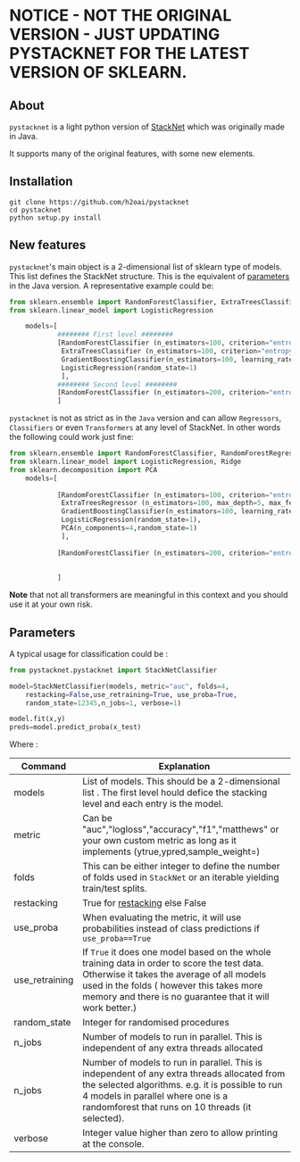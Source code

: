 # NOTICE - NOT THE ORIGINAL VERSION - JUST UPDATING PYSTACKNET FOR THE LATEST VERSION OF SKLEARN.

## About

`pystacknet` is a light python version of [StackNet](https://github.com/kaz-Anova/StackNet) which was originally made in Java.

It supports many of the original features, with some new elements. 


## Installation

```
git clone https://github.com/h2oai/pystacknet
cd pystacknet
python setup.py install
```

## New features

`pystacknet`'s main object is a 2-dimensional list of sklearn type of models. This list defines the StackNet structure. This is the equivalent of [parameters](https://github.com/kaz-Anova/StackNet#parameters-file) in the Java version. A representative example could be:

```python
from sklearn.ensemble import RandomForestClassifier, ExtraTreesClassifier, GradientBoostingClassifier
from sklearn.linear_model import LogisticRegression

    models=[ 
            ######## First level ########
            [RandomForestClassifier (n_estimators=100, criterion="entropy", max_depth=5, max_features=0.5, random_state=1),
             ExtraTreesClassifier (n_estimators=100, criterion="entropy", max_depth=5, max_features=0.5, random_state=1),
             GradientBoostingClassifier(n_estimators=100, learning_rate=0.1, max_depth=5, max_features=0.5, random_state=1),
             LogisticRegression(random_state=1)
             ],
            ######## Second level ########
            [RandomForestClassifier (n_estimators=200, criterion="entropy", max_depth=5, max_features=0.5, random_state=1)]
            ]
```

`pystacknet` is not as strict as in the `Java` version and can allow `Regressors`, `Classifiers` or even `Transformers` at any level of StackNet. In other words the following could work just fine:

```python
from sklearn.ensemble import RandomForestClassifier, RandomForestRegressor, ExtraTreesClassifier, ExtraTreesRegressor, GradientBoostingClassifier,GradientBoostingRegressor
from sklearn.linear_model import LogisticRegression, Ridge
from sklearn.decomposition import PCA
    models=[ 
            
            [RandomForestClassifier (n_estimators=100, criterion="entropy", max_depth=5, max_features=0.5, random_state=1),
             ExtraTreesRegressor (n_estimators=100, max_depth=5, max_features=0.5, random_state=1),
             GradientBoostingClassifier(n_estimators=100, learning_rate=0.1, max_depth=5, max_features=0.5, random_state=1),
             LogisticRegression(random_state=1),
             PCA(n_components=4,random_state=1)
             ],
            
            [RandomForestClassifier (n_estimators=200, criterion="entropy", max_depth=5, max_features=0.5, random_state=1)]
            
            
            ]
```

**Note** that not all transformers are meaningful in this context and you should use it at your own risk. 


## Parameters

A typical usage for classification could be : 

```python
from pystacknet.pystacknet import StackNetClassifier

model=StackNetClassifier(models, metric="auc", folds=4,
	restacking=False,use_retraining=True, use_proba=True, 
	random_state=12345,n_jobs=1, verbose=1)

model.fit(x,y)
preds=model.predict_proba(x_test)


```
Where :


Command | Explanation
--- | ---
models  |  List of models. This should be a 2-dimensional list . The first level hould defice the stacking level and each entry is the model. 
metric  | Can be "auc","logloss","accuracy","f1","matthews" or your own custom metric as long as it implements (ytrue,ypred,sample_weight=)
folds   |  This can be either integer to define the number of folds used in `StackNet` or an iterable yielding train/test splits.
restacking   |  True for [restacking](https://github.com/kaz-Anova/StackNet#restacking-mode) else False
use_proba   |  When evaluating the metric, it will use probabilities instead of class predictions if `use_proba==True`
use_retraining   |  If `True` it does one model based on the whole training data in order to score the test data. Otherwise it takes the average of all models used in the folds ( however this takes more memory and there is no guarantee that it will work better.) 
random_state   |  Integer for randomised procedures
n_jobs   |   Number of models to run in parallel. This is independent of any extra threads allocated
 n_jobs   |   Number of models to run in parallel. This is independent of any extra threads allocated from the selected algorithms. e.g. it is possible to run 4 models in parallel where one is a randomforest that runs on 10 threads (it selected).
 verbose   |   Integer value higher than zero to allow printing at the console. 
